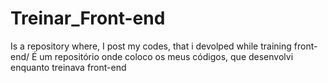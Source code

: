 # Treinar_Front-end
Is a repository where, I post my codes, that i devolped while training front-end/ É um repositório onde coloco os meus códigos, que desenvolvi enquanto treinava front-end
